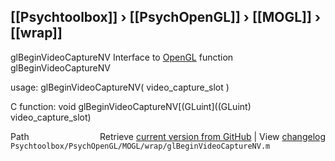 ## [[Psychtoolbox]] &#8250; [[PsychOpenGL]] &#8250; [[MOGL]] &#8250; [[wrap]]

glBeginVideoCaptureNV  Interface to [OpenGL](OpenGL) function glBeginVideoCaptureNV  
  
usage:  glBeginVideoCaptureNV( video\_capture\_slot )  
  
C function:  void glBeginVideoCaptureNV[(GLuint]((GLuint) video\_capture\_slot)  




<div class="code_header" style="text-align:right;">
  <span style="float:left;">Path&nbsp;&nbsp;</span> <span class="counter">Retrieve <a href=
  "https://raw.github.com/Psychtoolbox-3/Psychtoolbox-3/beta/Psychtoolbox/PsychOpenGL/MOGL/wrap/glBeginVideoCaptureNV.m">current version from GitHub</a> | View <a href=
  "https://github.com/Psychtoolbox-3/Psychtoolbox-3/commits/beta/Psychtoolbox/PsychOpenGL/MOGL/wrap/glBeginVideoCaptureNV.m">changelog</a></span>
</div>
<div class="code">
  <code>Psychtoolbox/PsychOpenGL/MOGL/wrap/glBeginVideoCaptureNV.m</code>
</div>


